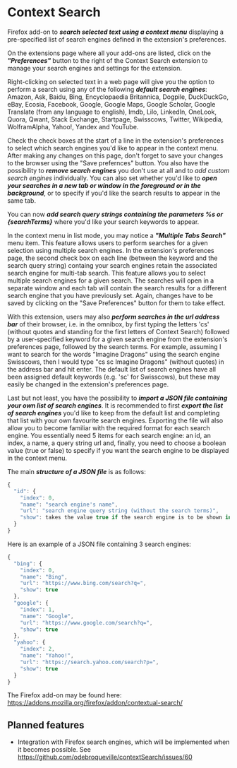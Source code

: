 # Context Search

Firefox add-on to <b><em>search selected text using a context menu</em></b> displaying a pre-specified list of search engines defined in the extension's preferences.

On the extensions page where all your add-ons are listed, click on the <b><em>"Preferences"</em></b> button to the right of the Context Search extension to manage your search engines and settings for the extension.

Right-clicking on selected text in a web page will give you the option to perform a search using any of the following <b><em>default search engines</em></b>: Amazon, Ask, Baidu, Bing, Encyclopaedia Britannica, Dogpile, DuckDuckGo, eBay, Ecosia, Facebook, Google, Google Maps, Google Scholar, Google Translate (from any language to english), Imdb, Lilo, LinkedIn, OneLook, Quora, Qwant, Stack Exchange, Startpage, Swisscows, Twitter, Wikipedia, WolframAlpha, Yahoo!, Yandex and YouTube.

Check the check boxes at the start of a line in the extension's preferences to select which search engines you'd like to appear in the context menu. After making any changes on this page, don't forget to save your changes to the browser using the "Save prefernces" button. You also have the possibility to <b><em>remove search engines</em></b> you don't use at all and to <em>add custom search engines</em> individually. You can also set whether you'd like to <b><em>open your searches in a new tab or window in the foreground or in the background</em></b>, or to specify if you'd like the search results to appear in the same tab.

You can now <b><em>add search query strings containing the parameters %s or {searchTerms}</em></b> where you'd like your search keywords to appear.

In the context menu in list mode, you may notice a <b><em>"Multiple Tabs Search"</em></b> menu item. This feature allows users to perform searches for a given selection using multiple search engines. In the extension's preferences page, the second check box on each line (between the keyword and the search query string) containg your search engines retain the associated search engine for multi-tab search. This feature allows you to select multiple search engines for a given search. The searches will open in a separate window and each tab will contain the search results for a different search engine that you have previously set. Again, changes have to be saved by clicking on the "Save Preferences" button for them to take effect.

With this extension, users may also <b><em>perform searches in the url address bar</em></b> of their browser, i.e. in the omnibox, by first typing the letters 'cs' (without quotes and standing for the first letters of Context Search) followed by a user-specified keyword for a given search engine from the extension's preferences page, followed by the search terms. For example, assuming I want to search for the words "Imagine Dragons" using the search engine Swisscows, then I would type "cs sc Imagine Dragons" (without quotes) in the address bar and hit enter. The default list of search engines have all been assigned default keywords (e.g. 'sc' for Swisscows), but these may easily be changed in the extension's preferences page.

Last but not least, you have the possibility to <b><em>import a JSON file containing your own list of search engines</em></b>. It is recommended to first <b><em>export the list of search engines</em></b> you'd like to keep from the default list and completing that list with your own favourite search engines. Exporting the file will also allow you to become familiar with the required format for each search engine. You essentially need 5 items for each search engine: an id, an index, a name, a query string url and, finally, you need to choose a boolean value (true or false) to specify if you want the search engine to be displayed in the context menu.

The main <b><em>structure of a JSON file</em></b> is as follows:

```javascript
{
  "id": {
    "index": 0,
    "name": "search engine's name",
    "url": "search engine query string (without the search terms)",
    "show": takes the value true if the search engine is to be shown in the context menu or false if not
  }
}
```

Here is an example of a JSON file containing 3 search engines:
```javascript
{
  "bing": {
    "index": 0,
    "name": "Bing",
    "url": "https://www.bing.com/search?q=",
    "show": true
  },
  "google": {
    "index": 1,
    "name": "Google",
    "url": "https://www.google.com/search?q=",
    "show": true
  },
  "yahoo": {
    "index": 2,
    "name": "Yahoo!",
    "url": "https://search.yahoo.com/search?p=",
    "show": true
  }  
}
```

The Firefox add-on may be found here:
https://addons.mozilla.org/firefox/addon/contextual-search/

## Planned features

* Integration with Firefox search engines, which will be implemented when it becomes possible. See https://github.com/odebroqueville/contextSearch/issues/60
